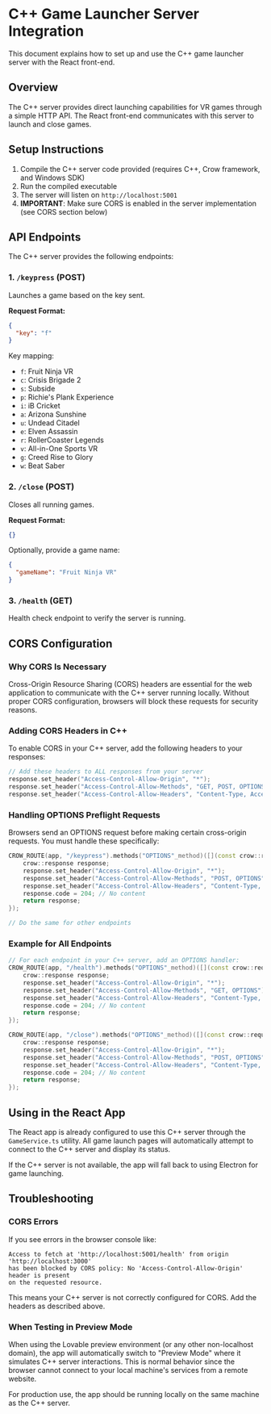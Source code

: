 
# C++ Game Launcher Server Integration

This document explains how to set up and use the C++ game launcher server with the React front-end.

## Overview

The C++ server provides direct launching capabilities for VR games through a simple HTTP API. The React front-end communicates with this server to launch and close games.

## Setup Instructions

1. Compile the C++ server code provided (requires C++, Crow framework, and Windows SDK)
2. Run the compiled executable
3. The server will listen on `http://localhost:5001`
4. **IMPORTANT**: Make sure CORS is enabled in the server implementation (see CORS section below)

## API Endpoints

The C++ server provides the following endpoints:

### 1. `/keypress` (POST)

Launches a game based on the key sent.

**Request Format:**
```json
{
  "key": "f" 
}
```

Key mapping:
- `f`: Fruit Ninja VR
- `c`: Crisis Brigade 2
- `s`: Subside
- `p`: Richie's Plank Experience
- `i`: iB Cricket
- `a`: Arizona Sunshine
- `u`: Undead Citadel
- `e`: Elven Assassin
- `r`: RollerCoaster Legends
- `v`: All-in-One Sports VR
- `g`: Creed Rise to Glory
- `w`: Beat Saber

### 2. `/close` (POST)

Closes all running games.

**Request Format:**
```json
{}
```

Optionally, provide a game name:
```json
{
  "gameName": "Fruit Ninja VR"
}
```

### 3. `/health` (GET)

Health check endpoint to verify the server is running.

## CORS Configuration

### Why CORS Is Necessary

Cross-Origin Resource Sharing (CORS) headers are essential for the web application to communicate with the C++ server running locally. Without proper CORS configuration, browsers will block these requests for security reasons.

### Adding CORS Headers in C++

To enable CORS in your C++ server, add the following headers to your responses:

```cpp
// Add these headers to ALL responses from your server
response.set_header("Access-Control-Allow-Origin", "*");
response.set_header("Access-Control-Allow-Methods", "GET, POST, OPTIONS");
response.set_header("Access-Control-Allow-Headers", "Content-Type, Accept-Charset");
```

### Handling OPTIONS Preflight Requests

Browsers send an OPTIONS request before making certain cross-origin requests. You must handle these specifically:

```cpp
CROW_ROUTE(app, "/keypress").methods("OPTIONS"_method)([](const crow::request&) {
    crow::response response;
    response.set_header("Access-Control-Allow-Origin", "*");
    response.set_header("Access-Control-Allow-Methods", "POST, OPTIONS");
    response.set_header("Access-Control-Allow-Headers", "Content-Type, Accept-Charset");
    response.code = 204; // No content
    return response;
});

// Do the same for other endpoints
```

### Example for All Endpoints

```cpp
// For each endpoint in your C++ server, add an OPTIONS handler:
CROW_ROUTE(app, "/health").methods("OPTIONS"_method)([](const crow::request&) {
    crow::response response;
    response.set_header("Access-Control-Allow-Origin", "*");
    response.set_header("Access-Control-Allow-Methods", "GET, OPTIONS");
    response.set_header("Access-Control-Allow-Headers", "Content-Type, Accept-Charset");
    response.code = 204; // No content
    return response;
});

CROW_ROUTE(app, "/close").methods("OPTIONS"_method)([](const crow::request&) {
    crow::response response;
    response.set_header("Access-Control-Allow-Origin", "*");
    response.set_header("Access-Control-Allow-Methods", "POST, OPTIONS");
    response.set_header("Access-Control-Allow-Headers", "Content-Type, Accept-Charset");
    response.code = 204; // No content
    return response;
});
```

## Using in the React App

The React app is already configured to use this C++ server through the `GameService.ts` utility. All game launch pages will automatically attempt to connect to the C++ server and display its status.

If the C++ server is not available, the app will fall back to using Electron for game launching.

## Troubleshooting

### CORS Errors

If you see errors in the browser console like:

```
Access to fetch at 'http://localhost:5001/health' from origin 'http://localhost:3000' 
has been blocked by CORS policy: No 'Access-Control-Allow-Origin' header is present 
on the requested resource.
```

This means your C++ server is not correctly configured for CORS. Add the headers as described above.

### When Testing in Preview Mode

When using the Lovable preview environment (or any other non-localhost domain), the app will automatically switch to "Preview Mode" where it simulates C++ server interactions. This is normal behavior since the browser cannot connect to your local machine's services from a remote website.

For production use, the app should be running locally on the same machine as the C++ server.

